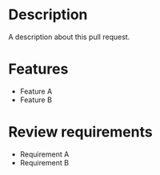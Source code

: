 # Description

A description about this pull request.

# Features

- Feature A
- Feature B

# Review requirements

- Requirement A
- Requirement B